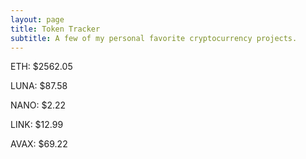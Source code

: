 ```yaml
---
layout: page
title: Token Tracker
subtitle: A few of my personal favorite cryptocurrency projects.
---
```


<!--BEGINCRYPTOINPUT-->
ETH: $2562.05

LUNA: $87.58

NANO: $2.22

LINK: $12.99

AVAX: $69.22

<!--ENDCRYPTOINPUT-->
